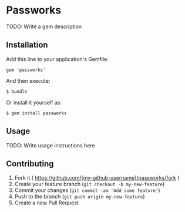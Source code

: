 # Passworks

TODO: Write a gem description

## Installation

Add this line to your application's Gemfile:

    gem 'passworks'

And then execute:

    $ bundle

Or install it yourself as:

    $ gem install passworks

## Usage

TODO: Write usage instructions here

## Contributing

1. Fork it ( https://github.com/[my-github-username]/passworks/fork )
2. Create your feature branch (`git checkout -b my-new-feature`)
3. Commit your changes (`git commit -am 'Add some feature'`)
4. Push to the branch (`git push origin my-new-feature`)
5. Create a new Pull Request

